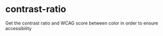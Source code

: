# contrast-ratio
 Get the contrast ratio and WCAG score between color in order to ensure accessibility
